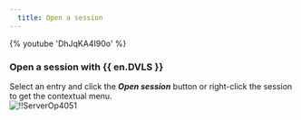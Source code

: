 ```yaml
---
  title: Open a session
---
```

{% youtube 'DhJqKA4I90o' %}  

### Open a session with {{ en.DVLS }} 

Select an entry and click the ***Open session*** button or right-click the session to get the contextual menu.  
![!!ServerOp4051](https://webdevolutions.azureedge.net/docs/en/server/ServerOp4051.png) 
